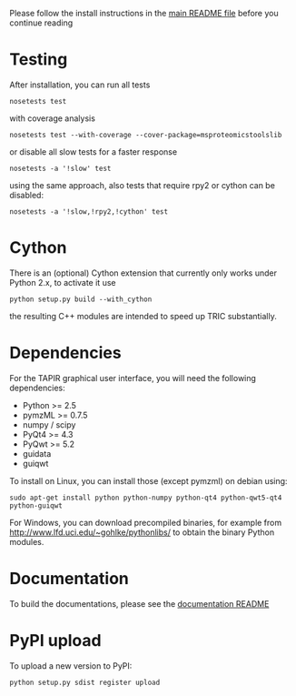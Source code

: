 Please follow the install instructions in the [main README file](README.md) before you continue reading

# Testing 

After installation, you can run all tests 

    nosetests test

with coverage analysis

    nosetests test --with-coverage --cover-package=msproteomicstoolslib

or disable all slow tests for a faster response

    nosetests -a '!slow' test

using the same approach, also tests that require rpy2 or cython can be disabled:

    nosetests -a '!slow,!rpy2,!cython' test

# Cython

There is an (optional) Cython extension that currently only works under Python 2.x, to activate it use

	python setup.py build --with_cython

the resulting C++ modules are intended to speed up TRIC substantially.

# Dependencies

For the TAPIR graphical user interface, you will need the following dependencies:

  * Python >= 2.5
  * pymzML >= 0.7.5
  * numpy / scipy
  * PyQt4 >= 4.3
  * PyQwt >= 5.2
  * guidata
  * guiqwt

To install on Linux, you can install those (except pymzml) on debian using:

    sudo apt-get install python python-numpy python-qt4 python-qwt5-qt4 python-guiqwt

For Windows, you can download precompiled binaries, for example from
http://www.lfd.uci.edu/~gohlke/pythonlibs/ to obtain the binary Python modules.

# Documentation 

To build the documentations, please see the [documentation README](docs/README)

# PyPI upload

To upload a new version to PyPI:

    python setup.py sdist register upload

